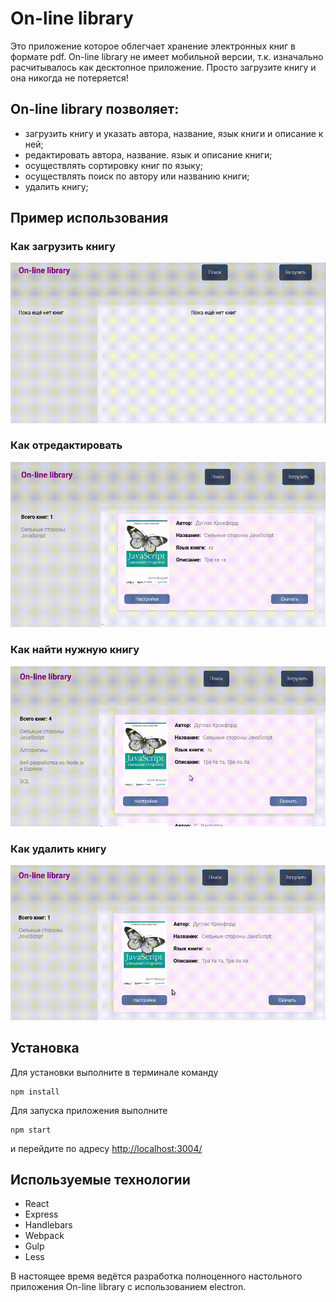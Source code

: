 # On-line library

Это приложение которое облегчает хранение электронных книг в формате pdf.
On-line library не имеет мобильной версии, т.к. изначально расчитывалось как 
десктопное приложение.
Просто загрузите книгу и она никогда не потеряется!



## On-line library позволяет:
* загрузить книгу и указать автора, название, язык книги и описание к ней;
* редактировать автора, название. язык и описание книги;
* осуществлять сортировку книг по языку;
* осуществлять поиск по автору или названию книги;
* удалить книгу;



## Пример использования

### Как загрузить книгу

![Example upload](https://github.com/alexeyvax/on-line-library/blob/master/gif-example/upload.gif)

### Как отредактировать

![Example change](https://github.com/alexeyvax/on-line-library/blob/master/gif-example/change.gif)

### Как найти нужную книгу

![Example search](https://github.com/alexeyvax/on-line-library/blob/master/gif-example/search.gif)

### Как удалить книгу

![Example remove](https://github.com/alexeyvax/on-line-library/blob/master/gif-example/remove.gif)

## Установка

Для установки выполните в терминале команду

	npm install

Для запуска приложения выполните

	npm start

и перейдите по адресу <http://localhost:3004/>



## Используемые технологии
* React
* Express
* Handlebars
* Webpack
* Gulp
* Less



В настоящее время ведётся разработка полноценного настольного приложения 
On-line library с использованием electron.
